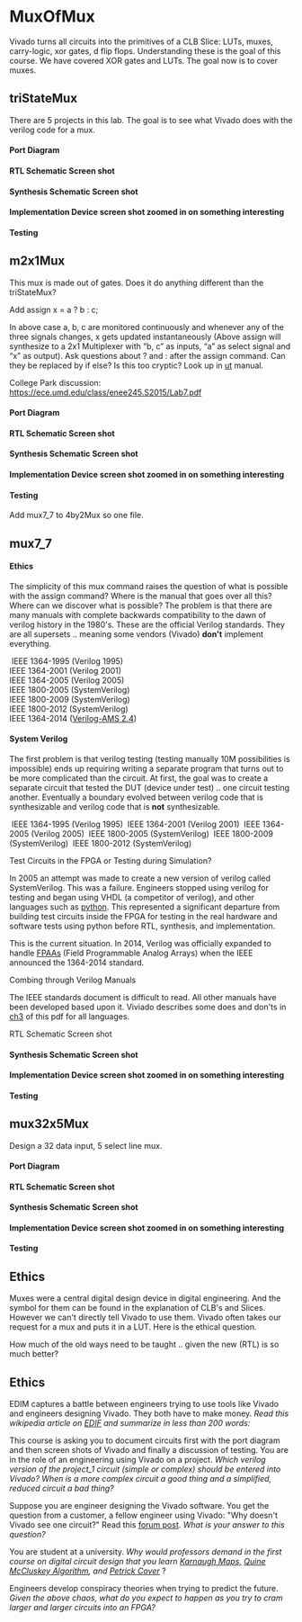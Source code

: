 # MuxOfMux
Vivado turns all circuits into the primitives of a CLB Slice: LUTs, muxes, carry-logic, xor gates, d flip flops. Understanding these is the goal of this course. We have covered XOR gates and LUTs. The goal now is to cover muxes. 

## triStateMux

There are 5 projects in this lab. The goal is to see what Vivado does with the verilog code for a mux.  

#### Port Diagram

#### RTL Schematic Screen shot

#### Synthesis Schematic Screen shot

#### Implementation Device screen shot zoomed in on something interesting

#### Testing

## m2x1Mux

This mux is made out of gates. Does it do anything different than the triStateMux?

Add assign x = a ? b : c;

In above case a, b, c are monitored continuously and whenever any of the three signals changes, x gets updated instantaneously (Above assign will synthesize to a 2x1 Multiplexer with “b, c” as inputs, “a” as select signal and “x” as output). Ask questions about ? and : after the assign command. Can they be replaced by if else? Is this too cryptic? Look up in [ut](https://www.utdallas.edu/~akshay.sridharan/index_files/Page5212.htm) manual. 



College Park discussion: https://ece.umd.edu/class/enee245.S2015/Lab7.pdf

#### Port Diagram

#### RTL Schematic Screen shot

#### Synthesis Schematic Screen shot

#### Implementation Device screen shot zoomed in on something interesting

#### Testing

Add mux7_7 to 4by2Mux so one file. 

## mux7_7

#### Ethics

The simplicity of this mux command raises the question of what is possible with the assign command? Where is the manual that goes over all this? Where can we discover what is possible? The problem is that there are many manuals with complete backwards compatibility to the dawn of verilog history in the 1980's.  These are the official Verilog standards.  They are all supersets .. meaning some vendors (Vivado) **don't** implement everything. 

​	IEEE 1364-1995 (Verilog 1995)  
​	IEEE  1364-2001 (Verilog 2001)   
​	IEEE  1364-2005 (Verilog 2005)  
​	IEEE  1800-2005 (SystemVerilog)  
​	IEEE  1800-2009 (SystemVerilog)  
​	IEEE  1800-2012 (SystemVerilog)   
​	IEEE  1364-2014 ([Verilog-AMS 2.4](http://www.accellera.org/downloads/standards/v-ams))    

#### System Verilog

The first problem is that verilog testing (testing manually 10M possibilities is impossible) ends up requiring writing a separate program that turns out to be more complicated than the circuit. At first, the goal was to create a separate circuit that tested the DUT (device under test) .. one circuit testing another. Eventually a boundary evolved between verilog code that is synthesizable and verilog code that is **not** synthesizable. 

​	IEEE 1364-1995 (Verilog 1995)
​	IEEE  1364-2001 (Verilog 2001)
​	IEEE  1364-2005 (Verilog 2005)
​	IEEE  1800-2005 (SystemVerilog)
​	IEEE  1800-2009 (SystemVerilog)
​	IEEE  1800-2012 (SystemVerilog) 

Test Circuits in the FPGA or Testing during Simulation?

In 2005 an attempt was made to create a new version of verilog called SystemVerilog. This was a failure. Engineers stopped using verilog for testing and began using VHDL (a competitor of verilog), and other languages such as [python](https://forums.xilinx.com/t5/Simulation-and-Verification/cocotb-Anyone-hear-of-it/td-p/837551).  This represented a significant departure from building test circuits inside the FPGA for testing in the real hardware and software tests using python before RTL, synthesis, and implementation. 

This is the current situation. In 2014, Verilog was officially expanded to handle [FPAAs](http://www.rh.gatech.edu/news/508791/configurable-analog-chip-computes-1000-times-less-power-digital) (Field Programmable Analog Arrays) when the IEEE announced the 1364-2014 standard.  

Combing through Verilog Manuals

The IEEE standards document is difficult to read. All other manuals have been developed based upon it. Viviado describes some does and don'ts  in [ch3](https://www.xilinx.com/support/documentation/sw_manuals/xilinx2016_3/ug901-vivado-synthesis.pdf) of this pdf for all languages. 

RTL Schematic Screen shot

#### Synthesis Schematic Screen shot

#### Implementation Device screen shot zoomed in on something interesting

#### Testing

## mux32x5Mux

Design a 32 data input, 5 select line mux.

#### Port Diagram

#### RTL Schematic Screen shot

#### Synthesis Schematic Screen shot

#### Implementation Device screen shot zoomed in on something interesting

#### Testing

## Ethics

Muxes were a central digital design device in digital engineering.  And the symbol for them can be found in the explanation of CLB's and Slices. However we can't directly tell Vivado to use them.  Vivado often takes our request for a mux and puts it in a LUT. Here is the ethical question. 

How much of the old ways need to be taught .. given the new (RTL) is so much better?











## 









## 









## 









## 









## Ethics

EDIM captures a battle between engineers trying to use tools like Vivado and engineers designing Vivado. They both have to make money. *Read this wikipedia article on [EDIF](https://en.wikipedia.org/wiki/EDIF) and summarize in less than 200 words:*

This course is asking you to document circuits first with the port diagram and then screen shots of Vivado and finally a discussion of testing. You are in the role of an engineering using Vivado on a project. *Which verilog version of the project_1 circuit (simple or complex) should be entered into Vivado?  When is a more complex circuit a good thing and a simplified, reduced circuit a bad thing?*

Suppose you are engineer designing the Vivado software. You get the question from a customer, a fellow engineer using Vivado: "Why doesn't Vivado see one circuit?" Read this [forum post](https://forums.xilinx.com/t5/Synthesis/Question-about-LUT-usage-in-a-very-very-simple-combinatorial/td-p/221143).  *What is your answer to this question?*

You are student at a university. *Why would professors demand in the first course on digital circuit design that you learn  [Karnaugh Maps,](https://en.wikipedia.org/wiki/Karnaugh_map)  [Quine McCluskey Algorithm](https://en.wikipedia.org/wiki/Quine%E2%80%93McCluskey_algorithm), and  [Petrick Cover](https://en.wikipedia.org/wiki/Petrick%27s_method)* ?

Engineers develop conspiracy theories when trying to predict the future. *Given the above chaos, what do you expect to happen as you try to cram larger and larger circuits into an FPGA?* 



